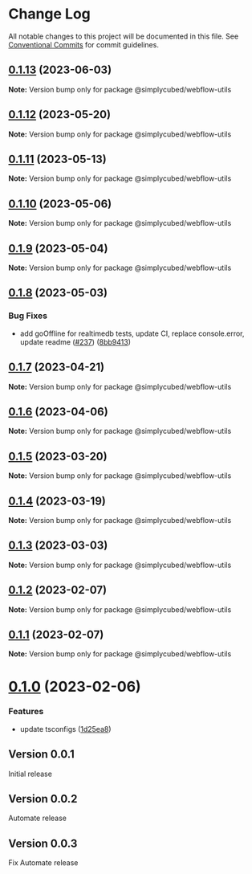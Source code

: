 # Change Log

All notable changes to this project will be documented in this file.
See [Conventional Commits](https://conventionalcommits.org) for commit guidelines.

## [0.1.13](https://github.com/simplycubed/extensions/compare/@simplycubed/webflow-utils@0.1.12...@simplycubed/webflow-utils@0.1.13) (2023-06-03)

**Note:** Version bump only for package @simplycubed/webflow-utils

## [0.1.12](https://github.com/simplycubed/extensions/compare/@simplycubed/webflow-utils@0.1.11...@simplycubed/webflow-utils@0.1.12) (2023-05-20)

**Note:** Version bump only for package @simplycubed/webflow-utils

## [0.1.11](https://github.com/simplycubed/extensions/compare/@simplycubed/webflow-utils@0.1.10...@simplycubed/webflow-utils@0.1.11) (2023-05-13)

**Note:** Version bump only for package @simplycubed/webflow-utils

## [0.1.10](https://github.com/simplycubed/extensions/compare/@simplycubed/webflow-utils@0.1.9...@simplycubed/webflow-utils@0.1.10) (2023-05-06)

**Note:** Version bump only for package @simplycubed/webflow-utils

## [0.1.9](https://github.com/simplycubed/extensions/compare/@simplycubed/webflow-utils@0.1.8...@simplycubed/webflow-utils@0.1.9) (2023-05-04)

**Note:** Version bump only for package @simplycubed/webflow-utils

## [0.1.8](https://github.com/simplycubed/extensions/compare/@simplycubed/webflow-utils@0.1.7...@simplycubed/webflow-utils@0.1.8) (2023-05-03)

### Bug Fixes

- add goOffline for realtimedb tests, update CI, replace console.error, update readme ([#237](https://github.com/simplycubed/extensions/issues/237)) ([8bb9413](https://github.com/simplycubed/extensions/commit/8bb9413131e3eb8e633896ec9188fcab759400ae))

## [0.1.7](https://github.com/simplycubed/extensions/compare/@simplycubed/webflow-utils@0.1.6...@simplycubed/webflow-utils@0.1.7) (2023-04-21)

**Note:** Version bump only for package @simplycubed/webflow-utils

## [0.1.6](https://github.com/simplycubed/extensions/compare/@simplycubed/webflow-utils@0.1.5...@simplycubed/webflow-utils@0.1.6) (2023-04-06)

**Note:** Version bump only for package @simplycubed/webflow-utils

## [0.1.5](https://github.com/simplycubed/extensions/compare/@simplycubed/webflow-utils@0.1.4...@simplycubed/webflow-utils@0.1.5) (2023-03-20)

**Note:** Version bump only for package @simplycubed/webflow-utils

## [0.1.4](https://github.com/simplycubed/extensions/compare/@simplycubed/webflow-utils@0.1.3...@simplycubed/webflow-utils@0.1.4) (2023-03-19)

**Note:** Version bump only for package @simplycubed/webflow-utils

## [0.1.3](https://github.com/simplycubed/extensions/compare/@simplycubed/webflow-utils@0.1.2...@simplycubed/webflow-utils@0.1.3) (2023-03-03)

**Note:** Version bump only for package @simplycubed/webflow-utils

## [0.1.2](https://github.com/simplycubed/extensions/compare/@simplycubed/webflow-utils@0.1.1...@simplycubed/webflow-utils@0.1.2) (2023-02-07)

**Note:** Version bump only for package @simplycubed/webflow-utils

## [0.1.1](https://github.com/simplycubed/extensions/compare/@simplycubed/webflow-utils@0.1.0...@simplycubed/webflow-utils@0.1.1) (2023-02-07)

**Note:** Version bump only for package @simplycubed/webflow-utils

# [0.1.0](https://github.com/simplycubed/extensions/compare/@simplycubed/webflow-utils@0.0.4...@simplycubed/webflow-utils@0.1.0) (2023-02-06)

### Features

- update tsconfigs ([1d25ea8](https://github.com/simplycubed/extensions/commit/1d25ea8eebc38bcb2fe02fd21d7913d344de67c4))

## Version 0.0.1

Initial release

## Version 0.0.2

Automate release

## Version 0.0.3

Fix Automate release
